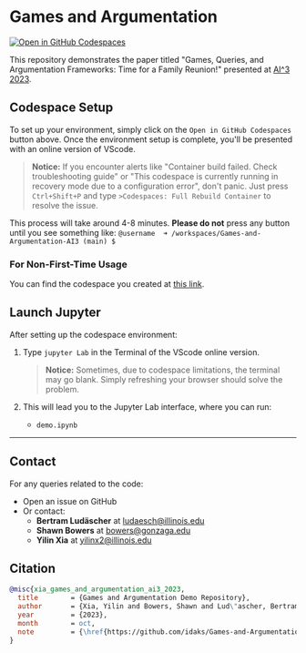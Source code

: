 # Games and Argumentation

[![Open in GitHub Codespaces](https://github.com/codespaces/badge.svg)](https://codespaces.new/idaks/Games-and-Argumentation-AI3)

This repository demonstrates the paper titled "Games, Queries, and Argumentation Frameworks: Time for a Family Reunion!" presented at [AI^3 2023](https://sites.google.com/view/ai32023).


## Codespace Setup

To set up your environment, simply click on the `Open in GitHub Codespaces` button above. Once the environment setup is complete, you'll be presented with an online version of VScode.

> **Notice:** If you encounter alerts like "Container build failed. Check troubleshooting guide" or "This codespace is currently running in recovery mode due to a configuration error", don't panic. Just press `Ctrl+Shift+P` and type `>Codespaces: Full Rebuild Container` to resolve the issue.

This process will take around 4-8 minutes. **Please do not** press any button until you see something like: `@username  ➜ /workspaces/Games-and-Argumentation-AI3 (main) $ `

### For Non-First-Time Usage
You can find the codespace you created at [this link](https://github.com/codespaces).

## Launch Jupyter

After setting up the codespace environment:

1. Type `jupyter Lab` in the Terminal of the VScode online version.
   
   > **Notice:** Sometimes, due to codespace limitations, the terminal may go blank. Simply refreshing your browser should solve the problem.

2. This will lead you to the Jupyter Lab interface, where you can run:
   - `demo.ipynb`

---

## Contact

For any queries related to the code:
- Open an issue on GitHub
- Or contact:
  - **Bertram Ludäscher** at [ludaesch@illinois.edu](mailto:ludaesch@illinois.edu)
  - **Shawn Bowers** at [bowers@gonzaga.edu](mailto:bowers@gonzaga.edu)
  - **Yilin Xia** at [yilinx2@illinois.edu](mailto:yilinx2@illinois.edu)


## Citation
```bibtex
@misc{xia_games_and_argumentation_ai3_2023,
  title        = {Games and Argumentation Demo Repository},
  author       = {Xia, Yilin and Bowers, Shawn and Lud\"ascher, Bertram},
  year         = {2023},
  month        = oct,
  note         = {\href{https://github.com/idaks/Games-and-Argumentation-AI3}{github.com/idaks/Games-and-Argumentation-AI3}}
}
```

